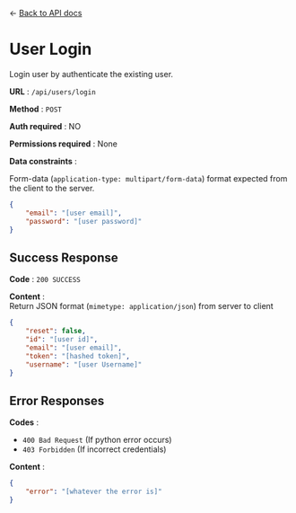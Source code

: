 &#8592; [Back to API docs](/EEG-Workflow-System/server-api)

# User Login

Login user by authenticate the existing user.

**URL** : `/api/users/login`

**Method** : `POST`

**Auth required** : NO

**Permissions required** : None

**Data constraints** :  

Form-data (```application-type: multipart/form-data```) format expected from the client to the server.

```json
{
    "email": "[user email]",
    "password": "[user password]"
}
```

## Success Response

**Code** : `200 SUCCESS`

**Content** :    
Return JSON format (```mimetype: application/json```) from server to client

```json
{
    "reset": false,
    "id": "[user id]", 
    "email": "[user email]",
    "token": "[hashed token]",
    "username": "[user Username]"
}
```

## Error Responses

**Codes** :  
- `400 Bad Request` (If python error occurs)  
- `403 Forbidden` (If incorrect credentials)

**Content** :  
```json
{
    "error": "[whatever the error is]"
}
```